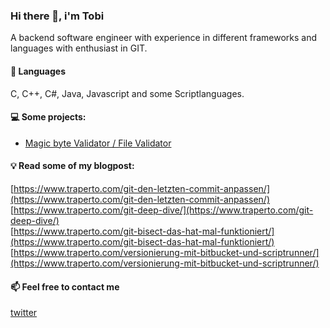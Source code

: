 ### Hi there 👋, i'm Tobi

A backend software engineer with experience in different frameworks and languages with enthusiast in GIT.

#### 🤘 Languages

C, C++, C#, Java, Javascript and some Scriptlanguages.

#### 💻 Some projects:

- [Magic byte Validator / File Validator](https://github.com/neon-JS/MagicBytesValidator)<br>

#### 💡 Read some of my blogpost:

[https://www.traperto.com/git-den-letzten-commit-anpassen/](https://www.traperto.com/git-den-letzten-commit-anpassen/)<br>
[https://www.traperto.com/git-deep-dive/](https://www.traperto.com/git-deep-dive/)<br>
[https://www.traperto.com/git-bisect-das-hat-mal-funktioniert/](https://www.traperto.com/git-bisect-das-hat-mal-funktioniert/)<br>
[https://www.traperto.com/versionierung-mit-bitbucket-und-scriptrunner/](https://www.traperto.com/versionierung-mit-bitbucket-und-scriptrunner/)<br>

#### 📫 Feel free to contact me

[twitter](https://twitter.com/tjnssn)<br>

<!--
**kryptobi/kryptobi** is a ✨ _special_ ✨ repository because its `README.md` (this file) appears on your GitHub profile.

Here are some ideas to get you started:

- 🔭 I’m currently working on ...
- 🌱 I’m currently learning ...
- 👯 I’m looking to collaborate on ...
- 🤔 I’m looking for help with ...
- 💬 Ask me about ...
- 📫 How to reach me: ...
- 😄 Pronouns: ...
- ⚡ Fun fact: ...
-->
